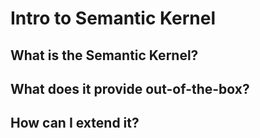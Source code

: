 # Intro to Semantic Kernel

## What is the Semantic Kernel?

## What does it provide out-of-the-box?

## How can I extend it?
